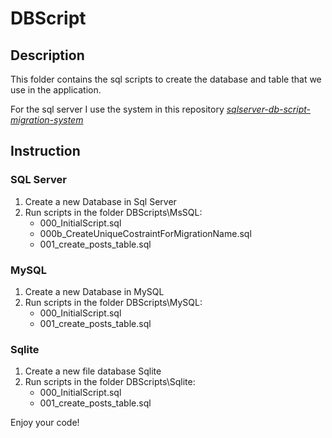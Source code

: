 # DBScript  

## Description  
This folder contains the sql scripts to create the database and table that we use in the application.  

For the sql server I use the system in this repository [*sqlserver-db-script-migration-system*](https://github.com/Magicianred/sqlserver-db-script-migration-system)  

## Instruction  

### SQL Server  
1. Create a new Database in Sql Server  
2. Run scripts in the folder DBScripts\MsSQL\:  
	- 000_InitialScript.sql  
	- 000b_CreateUniqueCostraintForMigrationName.sql  
	- 001_create_posts_table.sql  

### MySQL  
1. Create a new Database in MySQL  
2. Run scripts in the folder DBScripts\MySQL\:  
	- 000_InitialScript.sql  
	- 001_create_posts_table.sql  

### Sqlite  
1. Create a new file database Sqlite  
2. Run scripts in the folder DBScripts\Sqlite\:  
	- 000_InitialScript.sql  
	- 001_create_posts_table.sql  

Enjoy your code!  
